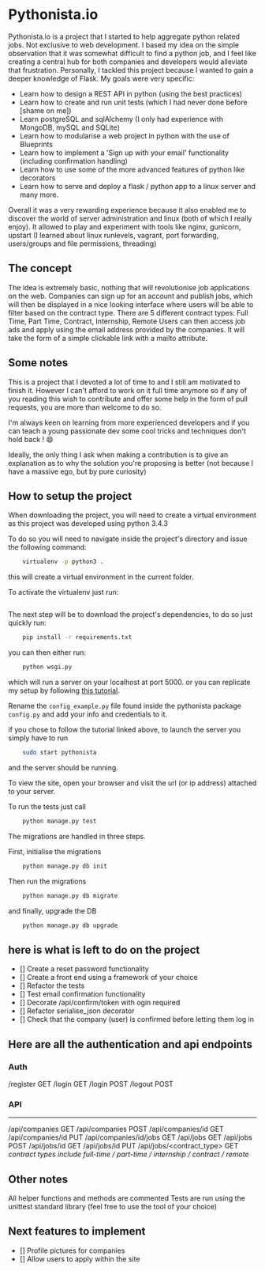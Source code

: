 # Pythonista.io

Pythonista.io is a project that I started to help aggregate python related jobs. Not
exclusive to web development. 
I based my idea on the simple observation that it was somewhat difficult to find a python
job, and I feel like creating a central hub for both companies and developers would
alleviate that frustration.
Personally, I tackled this project because I wanted to gain a deeper knowledge of Flask.
My goals were very specific:

- Learn how to design a REST API in python (using the best practices)
- Learn how to create and run unit tests (which I had never done before [shame on me])
- Learn postgreSQL and sqlAlchemy (I only had experience with MongoDB, mySQL and SQLite)
- Learn how to modularise a web project in python with the use of Blueprints
- Learn how to implement a 'Sign up with your email' functionality (including confirmation
  handling)
- Learn how to use some of the more advanced features of python like decorators
- Learn how to serve and deploy a flask / python app to a linux server 
and many more. 

Overall it was a very rewarding experience because it also enabled me to discover the
world of server administration and linux (both of which I really enjoy). It allowed to
play and experiment with tools like nginx, gunicorn, upstart (I learned about linux
runlevels, vagrant, port forwarding, users/groups and file permissions, threading)

## The concept

The idea is extremely basic, nothing that will revolutionise job applications on the web.
Companies can sign up for an account and publish jobs, which will then be displayed in a
nice looking interface where users will be able to filter based on the contract type.
There are 5 different contract types: Full Time, Part Time, Contract, Internship, Remote
Users can then access job ads and apply using the email address provided by the companies.
It will take the form of a simple clickable link with a mailto attribute.

## Some notes

This is a project that I devoted a lot of time to and I still am motivated to finish it.
However I can't afford to work on it full time anymore so if any of you reading this wish to
contribute and offer some help in the form of pull requests, you are more than welcome to
do so. 

I'm always keen on learning from more experienced developers and if you can teach a
young passionate dev some cool tricks and techniques don't hold back ! :smile: 

Ideally, the only thing I ask when making a contribution is to give an explanation as to
why the solution you're proposing is better (not because I have a massive ego, but by pure
curiosity)

## How to setup the project 

When downloading the project, you will need to create a virtual environment as this
project was developed using python 3.4.3

To do so you will need to navigate inside the project's directory and issue the following command:
```bash
    virtualenv -p python3 .
```
this will create a virtual environment in the current folder.

To activate the virtualenv just run:
``` source bin/activate
```

The next step will be to download the project's dependencies, to do so just quickly run:

```bash
    pip install -r requirements.txt
```

you can then either run:
```bash
    python wsgi.py
```
which will run a server on your localhost at port 5000. or you can replicate my setup by following [this tutorial](tutorial).

Rename the `config_example.py` file found inside the pythonista package `config.py` and
add your info and credentials to it.

if you chose to follow the tutorial linked above, to launch the server you simply have to
run
```bash
    sudo start pythonista
```
and the server should be running.

To view the site, open your browser and visit the url (or ip address) attached to your
server.

To run the tests just call 
```bash
    python manage.py test
```

The migrations are handled in three steps.

First, initialise the migrations

``` python
    python manage.py db init
```

Then run the migrations
``` bash
    python manage.py db migrate
```

and finally, upgrade the DB
```bash
    python manage.py db upgrade
```

## here is what is left to do on the project

- [] Create a reset password functionality
- [] Create a front end using a framework of your choice
- [] Refactor the tests 
- [] Test email confirmation functionality 
- [] Decorate /api/confirm/token with ogin required
- [] Refactor serialise_json decorator
- [] Check that the company (user) is confirmed before letting them log in

## Here are all the authentication and api endpoints

### Auth 

/register GET 
/login    GET 
/login    POST 
/logout   POST 

### API
------------
/api/companies              GET
/api/companies              POST
/api/companies/id           GET 
/api/companies/id           PUT
/api/companies/id/jobs      GET 
/api/jobs                   GET
/api/jobs                   POST
/api/jobs/id                GET
/api/jobs/id                PUT
/api/jobs/<contract_type>   GET 
*contract types include full-time / part-time / internship / contract / remote*

## Other notes

All helper functions and methods are commented 
Tests are run using the unittest standard library (feel free to use the tool of your
choice)

## Next features to implement
- [] Profile pictures for companies
- [] Allow users to apply within the site

[tutorial]: https://www.digitalocean.com/community/tutorials/how-to-serve-flask-applications-with-gunicorn-and-nginx-on-ubuntu-14-04





